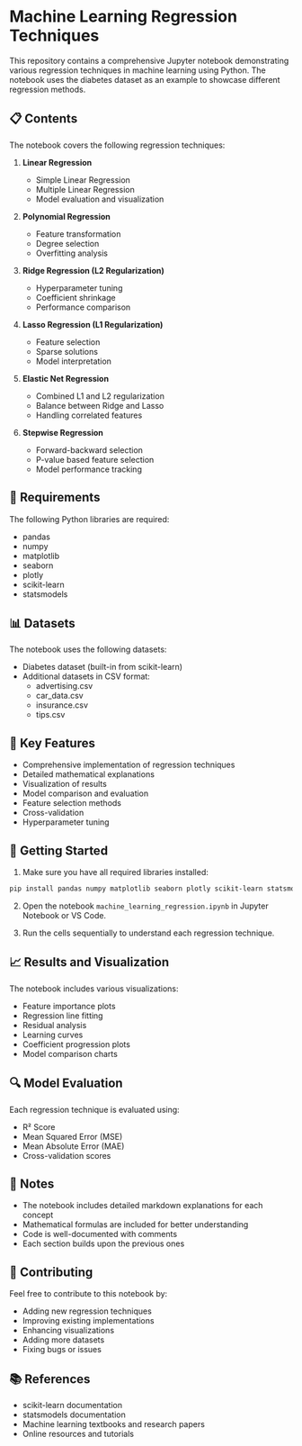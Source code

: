 # Machine Learning Regression Techniques

This repository contains a comprehensive Jupyter notebook demonstrating various regression techniques in machine learning using Python. The notebook uses the diabetes dataset as an example to showcase different regression methods.

## 📋 Contents

The notebook covers the following regression techniques:

1. **Linear Regression**
   - Simple Linear Regression
   - Multiple Linear Regression
   - Model evaluation and visualization

2. **Polynomial Regression**
   - Feature transformation
   - Degree selection
   - Overfitting analysis

3. **Ridge Regression (L2 Regularization)**
   - Hyperparameter tuning
   - Coefficient shrinkage
   - Performance comparison

4. **Lasso Regression (L1 Regularization)**
   - Feature selection
   - Sparse solutions
   - Model interpretation

5. **Elastic Net Regression**
   - Combined L1 and L2 regularization
   - Balance between Ridge and Lasso
   - Handling correlated features

6. **Stepwise Regression**
   - Forward-backward selection
   - P-value based feature selection
   - Model performance tracking

## 🔧 Requirements

The following Python libraries are required:
- pandas
- numpy
- matplotlib
- seaborn
- plotly
- scikit-learn
- statsmodels

## 📊 Datasets

The notebook uses the following datasets:
- Diabetes dataset (built-in from scikit-learn)
- Additional datasets in CSV format:
  - advertising.csv
  - car_data.csv
  - insurance.csv
  - tips.csv

## 📌 Key Features

- Comprehensive implementation of regression techniques
- Detailed mathematical explanations
- Visualization of results
- Model comparison and evaluation
- Feature selection methods
- Cross-validation
- Hyperparameter tuning

## 🚀 Getting Started

1. Make sure you have all required libraries installed:
```bash
pip install pandas numpy matplotlib seaborn plotly scikit-learn statsmodels
```

2. Open the notebook `machine_learning_regression.ipynb` in Jupyter Notebook or VS Code.

3. Run the cells sequentially to understand each regression technique.

## 📈 Results and Visualization

The notebook includes various visualizations:
- Feature importance plots
- Regression line fitting
- Residual analysis
- Learning curves
- Coefficient progression plots
- Model comparison charts

## 🔍 Model Evaluation

Each regression technique is evaluated using:
- R² Score
- Mean Squared Error (MSE)
- Mean Absolute Error (MAE)
- Cross-validation scores

## 📝 Notes

- The notebook includes detailed markdown explanations for each concept
- Mathematical formulas are included for better understanding
- Code is well-documented with comments
- Each section builds upon the previous ones

## 🤝 Contributing

Feel free to contribute to this notebook by:
- Adding new regression techniques
- Improving existing implementations
- Enhancing visualizations
- Adding more datasets
- Fixing bugs or issues

## 📚 References

- scikit-learn documentation
- statsmodels documentation
- Machine learning textbooks and research papers
- Online resources and tutorials
